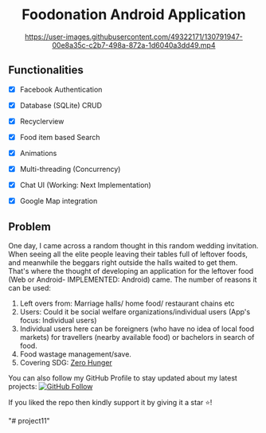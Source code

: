 <h1 align="center">Foodonation Android Application</h1>

<div align="center">

https://user-images.githubusercontent.com/49322171/130791947-00e8a35c-c2b7-498a-872a-1d6040a3dd49.mp4

</div>
  
## Functionalities
- [x] Facebook Authentication
- [x] Database (SQLite) CRUD
- [x] Recyclerview
- [x] Food item based Search
- [x] Animations
- [x] Multi-threading (Concurrency)
- [x] Chat UI (Working: Next Implementation)
- [x] Google Map integration 


## Problem
One day, I came across a random thought in this random wedding invitation. When seeing all the elite people leaving their tables full of leftover foods, 
and meanwhile the beggars right outside the halls waited to get them. That's where the thought of developing an application for the leftover food 
(Web or Android- IMPLEMENTED: Android) came.
The number of reasons it can be used:
1. Left overs from: Marriage halls/ home food/ restaurant chains etc 
2. Users: Could it be social welfare organizations/individual users (App's focus: Individual users)
3. Individual users here can be foreigners (who have no idea of local food markets) for travellers (nearby available food) or bachelors in search of food.
4. Food wastage management/save.
5. Covering SDG: <a href="https://en.wikipedia.org/wiki/Sustainable_Development_Goal_2">Zero Hunger</a>

You can also follow my GitHub Profile to stay updated about my latest projects: [![GitHub Follow](https://img.shields.io/badge/Connect-FatimaYousif-blue.svg?logo=Github&longCache=true&style=social&label=Follow)](https://github.com/FatimaYousif)

If you liked the repo then kindly support it by giving it a star ⭐!


"# project11" 
